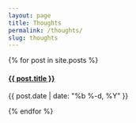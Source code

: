 ```yaml
---
layout: page
title: Thoughts
permalink: /thoughts/
slug: thoughts
---
```



<div class="posts">
  {% for post in site.posts %}
    <article>
    <h4 class="nomb"><a class="post-link" href="{{ post.url | prepend: site.baseurl }}">{{ post.title }}</a></h4>
      <p class="post-date meta">{{ post.date | date: "%b %-d, %Y" }}</p>
    </article>
  {% endfor %}
</div>
